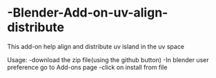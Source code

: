 # -Blender-Add-on-uv-align-distribute
This add-on help align and distribute uv island in the uv space


Usage: 
-download the zip file(using the github button)
-In blender user preference go to Add-ons page
-click on install from file
